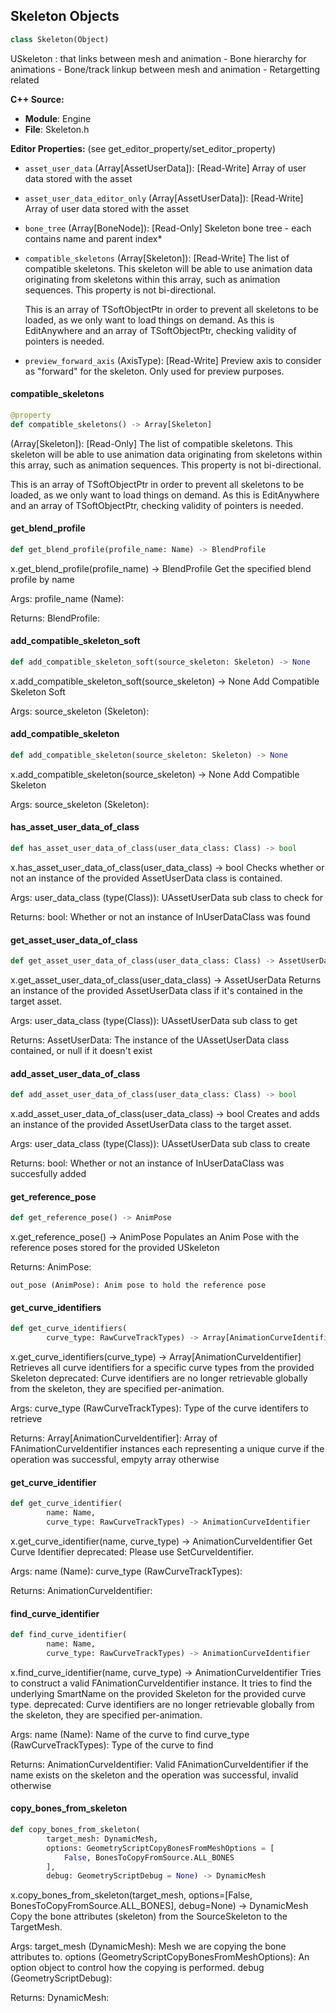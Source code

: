## Skeleton Objects

```python
class Skeleton(Object)
```

USkeleton : that links between mesh and animation
        - Bone hierarchy for animations
        - Bone/track linkup between mesh and animation
        - Retargetting related

**C++ Source:**

- **Module**: Engine
- **File**: Skeleton.h

**Editor Properties:** (see get_editor_property/set_editor_property)

- ``asset_user_data`` (Array[AssetUserData]):  [Read-Write] Array of user data stored with the asset
- ``asset_user_data_editor_only`` (Array[AssetUserData]):  [Read-Write] Array of user data stored with the asset
- ``bone_tree`` (Array[BoneNode]):  [Read-Only] Skeleton bone tree - each contains name and parent index*
- ``compatible_skeletons`` (Array[Skeleton]):  [Read-Write] The list of compatible skeletons. This skeleton will be able to use animation data originating from skeletons within this array, such as animation sequences.
  This property is not bi-directional.

  This is an array of TSoftObjectPtr in order to prevent all skeletons to be loaded, as we only want to load things on demand.
  As this is EditAnywhere and an array of TSoftObjectPtr, checking validity of pointers is needed.
- ``preview_forward_axis`` (AxisType):  [Read-Write] Preview axis to consider as "forward" for the skeleton. Only used for preview purposes.

<a id="unreal.Skeleton.compatible_skeletons"></a>

#### compatible_skeletons

```python
@property
def compatible_skeletons() -> Array[Skeleton]
```

(Array[Skeleton]):  [Read-Only] The list of compatible skeletons. This skeleton will be able to use animation data originating from skeletons within this array, such as animation sequences.
This property is not bi-directional.

This is an array of TSoftObjectPtr in order to prevent all skeletons to be loaded, as we only want to load things on demand.
As this is EditAnywhere and an array of TSoftObjectPtr, checking validity of pointers is needed.

<a id="unreal.Skeleton.get_blend_profile"></a>

#### get_blend_profile

```python
def get_blend_profile(profile_name: Name) -> BlendProfile
```

x.get_blend_profile(profile_name) -> BlendProfile
Get the specified blend profile by name

Args:
    profile_name (Name): 

Returns:
    BlendProfile:

<a id="unreal.Skeleton.add_compatible_skeleton_soft"></a>

#### add_compatible_skeleton_soft

```python
def add_compatible_skeleton_soft(source_skeleton: Skeleton) -> None
```

x.add_compatible_skeleton_soft(source_skeleton) -> None
Add Compatible Skeleton Soft

Args:
    source_skeleton (Skeleton):

<a id="unreal.Skeleton.add_compatible_skeleton"></a>

#### add_compatible_skeleton

```python
def add_compatible_skeleton(source_skeleton: Skeleton) -> None
```

x.add_compatible_skeleton(source_skeleton) -> None
Add Compatible Skeleton

Args:
    source_skeleton (Skeleton):

<a id="unreal.Skeleton.has_asset_user_data_of_class"></a>

#### has_asset_user_data_of_class

```python
def has_asset_user_data_of_class(user_data_class: Class) -> bool
```

x.has_asset_user_data_of_class(user_data_class) -> bool
Checks whether or not an instance of the provided AssetUserData class is contained.

Args:
    user_data_class (type(Class)): UAssetUserData sub class to check for

Returns:
    bool: Whether or not an instance of InUserDataClass was found

<a id="unreal.Skeleton.get_asset_user_data_of_class"></a>

#### get_asset_user_data_of_class

```python
def get_asset_user_data_of_class(user_data_class: Class) -> AssetUserData
```

x.get_asset_user_data_of_class(user_data_class) -> AssetUserData
Returns an instance of the provided AssetUserData class if it's contained in the target asset.

Args:
    user_data_class (type(Class)): UAssetUserData sub class to get

Returns:
    AssetUserData: The instance of the UAssetUserData class contained, or null if it doesn't exist

<a id="unreal.Skeleton.add_asset_user_data_of_class"></a>

#### add_asset_user_data_of_class

```python
def add_asset_user_data_of_class(user_data_class: Class) -> bool
```

x.add_asset_user_data_of_class(user_data_class) -> bool
Creates and adds an instance of the provided AssetUserData class to the target asset.

Args:
    user_data_class (type(Class)): UAssetUserData sub class to create

Returns:
    bool: Whether or not an instance of InUserDataClass was succesfully added

<a id="unreal.Skeleton.get_reference_pose"></a>

#### get_reference_pose

```python
def get_reference_pose() -> AnimPose
```

x.get_reference_pose() -> AnimPose
Populates an Anim Pose with the reference poses stored for the provided USkeleton

Returns:
    AnimPose: 

    out_pose (AnimPose): Anim pose to hold the reference pose

<a id="unreal.Skeleton.get_curve_identifiers"></a>

#### get_curve_identifiers

```python
def get_curve_identifiers(
        curve_type: RawCurveTrackTypes) -> Array[AnimationCurveIdentifier]
```

x.get_curve_identifiers(curve_type) -> Array[AnimationCurveIdentifier]
Retrieves all curve identifiers for a specific curve types from the provided Skeleton
deprecated: Curve identifiers are no longer retrievable globally from the skeleton, they are specified per-animation.

Args:
    curve_type (RawCurveTrackTypes): Type of the curve identifers to retrieve

Returns:
    Array[AnimationCurveIdentifier]: Array of FAnimationCurveIdentifier instances each representing a unique curve if the operation was successful, empyty array otherwise

<a id="unreal.Skeleton.get_curve_identifier"></a>

#### get_curve_identifier

```python
def get_curve_identifier(
        name: Name,
        curve_type: RawCurveTrackTypes) -> AnimationCurveIdentifier
```

x.get_curve_identifier(name, curve_type) -> AnimationCurveIdentifier
Get Curve Identifier
deprecated: Please use SetCurveIdentifier.

Args:
    name (Name): 
    curve_type (RawCurveTrackTypes): 

Returns:
    AnimationCurveIdentifier:

<a id="unreal.Skeleton.find_curve_identifier"></a>

#### find_curve_identifier

```python
def find_curve_identifier(
        name: Name,
        curve_type: RawCurveTrackTypes) -> AnimationCurveIdentifier
```

x.find_curve_identifier(name, curve_type) -> AnimationCurveIdentifier
Tries to construct a valid FAnimationCurveIdentifier instance. It tries to find the underlying SmartName on the provided Skeleton for the provided curve type.
deprecated: Curve identifiers are no longer retrievable globally from the skeleton, they are specified per-animation.

Args:
    name (Name): Name of the curve to find
    curve_type (RawCurveTrackTypes): Type of the curve to find

Returns:
    AnimationCurveIdentifier: Valid FAnimationCurveIdentifier if the name exists on the skeleton and the operation was successful, invalid otherwise

<a id="unreal.Skeleton.copy_bones_from_skeleton"></a>

#### copy_bones_from_skeleton

```python
def copy_bones_from_skeleton(
        target_mesh: DynamicMesh,
        options: GeometryScriptCopyBonesFromMeshOptions = [
            False, BonesToCopyFromSource.ALL_BONES
        ],
        debug: GeometryScriptDebug = None) -> DynamicMesh
```

x.copy_bones_from_skeleton(target_mesh, options=[False, BonesToCopyFromSource.ALL_BONES], debug=None) -> DynamicMesh
Copy the bone attributes (skeleton) from the SourceSkeleton to the TargetMesh.

Args:
    target_mesh (DynamicMesh): Mesh we are copying the bone attributes to.
    options (GeometryScriptCopyBonesFromMeshOptions): An option object to control how the copying is performed.
    debug (GeometryScriptDebug): 

Returns:
    DynamicMesh:

<a id="unreal.AnimationAsset"></a>